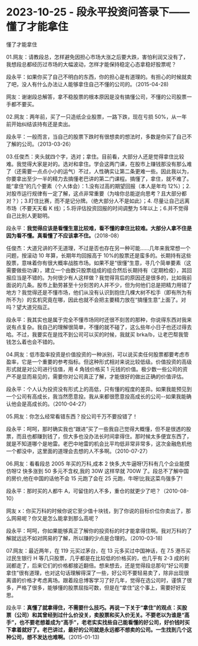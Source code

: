 # 2023-10-25 - 段永平投资问答录下——懂了才能拿住

懂了才能拿住

01.网友：请教段总，怎样避免因担心市场大涨之后要大跌，害怕利润又没有了，我想段总都经历过市场的大幅波动，怎样才能保持稳定心态拿稳好股票呢？

段永平：如果你买了自己不明白的东西，你的担心是有道理的。有担心的时候就卖了吧，没人有什么办法让人能够拿住自己不懂的公司的。（2015-04-28)

网友：谢谢段总解答，拿不稳股票的根本原因是没有搞懂公司，不懂的公司股票一手都不要买。

02.网友：两年前，买了一只造纸企业股票，一路下跌，现在亏损 50%，从一年前开始纠结该持有还是卖出。

段永平：一般而言，当自己的股票下跌时有很想卖的想法时，多数是你买了自己不了解的公司。（2013-03-26）

03.任俊杰：夹头就四个字，选对；拿住。目前看，大部分人还是觉得拿住比较难。我觉得大家是对的。选对和拿住。学会这两门课，在股市上赚钱那没有那么难了（还需要一点点小小的运气）不过，人性确实让第二条更难一些。因此我以为，你要拿出至少一半的精力去搞懂老巴讲的第二门课程。搞懂了，拿住，就不难了。能“拿住”的几个要素（个人体会）：1.没有过高的期望回报（本人是年均 12%）；2.对股市运行规律有一定了解，这点非常重要（为啥你总能逆向思考？且大部分都对？）；3.盯住比赛，而不是记分牌。（绝大部分人不是如此）；4. 尽量让自己远离市场（不要天天看 K 线）；5.将评估投资回报的时间调整为 5年以上；6.并不觉得自己比别人更聪明。

段永平：**我觉得应该是看懂生意比较难，看不懂的拿住比较难。大部分人拿不住是因为看不懂。真看懂了不应该拿不住。**（2018-08）

任俊杰：大道兄讲的不无道理，不过是否也存在另一种可能……几年来我常想一个问题，按滚动 10 年算，长期年均回报高于 10%的股票还是蛮多的。长期持有这些股票，意味着你有很大概率战胜市场。如果不是“很懂”生意，寻几个简单要素（这需要做些功课），建立一个由数只股票组成的组合然后长期持有（定期检疫），其回报应当是不错的。为何很少有人这样做？我觉得背后的原因还是很多的，比如我前面说的几条。股市上勤劳甚至十分刻苦的人并不少，但为何他们总是把精力用错了地方？我觉得还是不懂市场，他们从没有认识到抱住几棵大树不松手（即有所为有所不为）的玄机究竟在哪，因此也就不会把主要精力放在“搞懂生意”上面了。对吗？望大道兄指正。

段永平：我其实也是属于完全不懂市场同时还很不刻苦的那种，你说得东西对我来说有点复杂。我自己的理解很简单，不懂的就不碰了，这么些年小日子也还过得去哈。不过，我要实在是找不到公司可以买的时候，我就买 brka/b，让老巴帮我管钱怎么着也会不错的。

04.网友：低市盈率投资是价值投资的一种派别，可以说买卖任何股票都要考虑市盈率，它是一个重要的参考指标。但这种形式相对来说比较低级。价值投资的高级形式就是对公司进行估值，用 4 角钱价格买 1 元钱的价值。极少数一些公司的资产不是显而易见的，需要你对公司真正了解，才能很好的做出正确的价值评估。

段永平：个人认为投资没有形式上的高低，只有懂的程度的差异。如果我能预见到一个公司有高成长，我当然愿意投。我从来都很愿意投高成长的公司--如果我能确认他会是高成长的。（2010-04-27）

05.网友：你怎么经常看错东西？投公司千万不要投错了！

段永平：呵呵，那时确实我也“跟进”买了一些我自己觉得大概懂，但不是很透的股票，而且也都赚到钱了，但大多也没办法长时间拿得住。那时候太多便宜东西了，就是不知道哪个是地雷。老巴中地雷的机会比平均低非常非常多，这次金融危机他一个都没中，这里面的道理会去想的人不多啊。（2010-07-27）

06.网友：看看段总 2005 年买的万科,成本 2 快多,大牛逼呀!万科有几个企业能摸仿呀!2 快多涨到 50 多元不含权,我的 30W 这样早就 700W 了。段总不了解中国的房价,他在中国的话他不会 15 元跑了会在 25 元跑，牛呀!比我这菜鸟强多了!

段永平：那时买的人都牛 A，可留住的人不多，重仓的就更少了吧？（2010-08-10）

网友 x：你买万科的时候你说它至少值十块钱，到了你说的目标价位你卖出了，那么网易呢？你又是怎么能拿到那么高呢？

段永平：呵呵，你如果能够真正了解你的投资标的时才能拿得住啊。我对万科的了解就远远不如对网易的了解，所以赚的少点是合理的。（2010-03-18)

07.网友：最近两年，在 119 元买过茅台，在 13 元多买过中国神话，在 7.5 港币买过民生银行 H 等几只股票，几乎都是在比较低的价格买的，也几乎有 2-3 成的利润都走了，后来它们的价格都接近翻倍。想来想去，还是觉得段总那句“好公司要拿住”很有道理，也对这句话理解得深了一些，好公司不要轻易卖了，除非出现很离谱的价格才考虑离场。跟着段总博客学习了好几年，觉得在选公司时，谨慎了很多，严格了很多，能够懂的股票屈指可数，但是在“拿住”这个事上，需要好好反思。

段永平：**真懂了就拿得住，不需要什么技巧。再说一下关于“拿住”的观点：买股票（公司）和其曾经到过什么价没关，卖股票和买入价无关。不要老以为谁是“高手”，也不要老想着成为“高手”，老老实实找些自己能看懂的好公司，好价钱时买下拿着就好了。老巴讲过，最好的公司就是永远都不想卖的公司。一生找到几个这种公司，想不发达也难啊。**（2015-01-13)